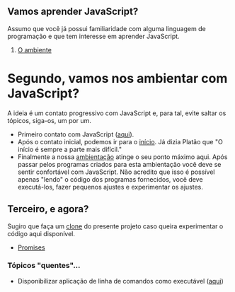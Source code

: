 ## Vamos aprender JavaScript?
Assumo que você já possui familiaridade com alguma linguagem de programação e que tem interesse em aprender JavaScript.

1. [O ambiente](documentos/ambiente.md)

# Segundo, vamos nos ambientar com JavaScript?

A ideia é um contato progressivo com JavaScript e, para tal, evite saltar os tópicos, siga-os, um por um.

- Primeiro contato com JavaScript ([aqui](primeiro)). 
- Após o contato inicial, podemos ir para o [início](inicio). Já dizia Platão que "O início é sempre a parte mais difícil."
- Finalmente a nossa [ambientação](ambientacao) atinge o seu ponto máximo aqui. Após passar pelos programas criados para esta ambientação você deve se sentir confortável com JavaScript. Não acredito que isso é possível apenas "lendo" o código dos programas fornecidos, você deve executá-los, fazer pequenos ajustes e experimentar os ajustes.

## Terceiro, e agora?
Sugiro que faça um [clone](https://asciinema.org/a/161953) do presente projeto caso queira experimentar o código aqui disponível.

- [Promises](outros/promises)

### Tópicos "quentes"...
- Disponibilizar aplicação de linha de comandos como executável ([aqui](https://www.google.com.br/amp/s/x-team.com/blog/a-guide-to-creating-a-nodejs-command/amp/))

